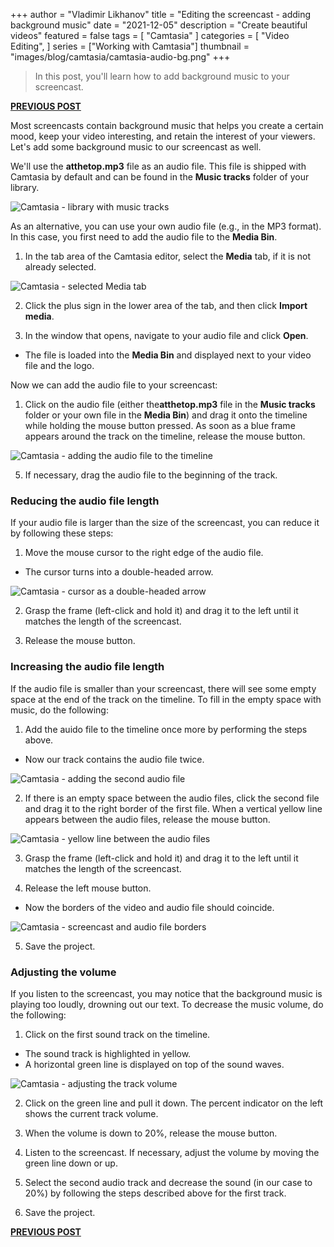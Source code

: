 +++
author = "Vladimir Likhanov"
title = "Editing the screencast - adding background music"
date = "2021-12-05"
description = "Create beautiful videos"
featured = false
tags = [
    "Camtasia"
]
categories = [
    "Video Editing",
]
series = ["Working with Camtasia"]
thumbnail = "images/blog/camtasia/camtasia-audio-bg.png"
+++

> In this post, you'll learn how to add background music to your screencast.

[**PREVIOUS POST**](/post/camtasia-editing-screencast-renaming-tracks/)

Most screencasts contain background music that helps you create a certain mood, keep your video interesting, and retain
the interest of your viewers. Let's add some background music to our screencast as well.

We'll use the **atthetop.mp3** file as an audio file. This file is shipped with Camtasia by default and can be
found in the **Music tracks** folder of your library.

![Camtasia - library with music tracks](/images/blog/camtasia/camtasia-library-with-music-tracks.png)

As an alternative, you can use your own audio file (e.g., in the MP3 format). In this case, you first need to add the audio
file to the **Media Bin**.

1.	In the tab area of the Camtasia editor, select the **Media** tab, if it is not already selected.

![Camtasia - selected **Media** tab](/images/blog/camtasia/camtasia-adding-audio-file-to-media-bin.png)

2. Click the plus sign in the lower area of the tab, and then click **Import media**.

3. In the window that opens, navigate to your audio file and click **Open**.

* The file is loaded into the **Media Bin** and displayed next to your video file and the logo.

Now we can add the audio file to your screencast:

1. Click on the audio file (either the**atthetop.mp3** file in the **Music tracks** folder or your own file in the **Media Bin**)
and drag it onto the timeline while holding the mouse button pressed. As soon as a blue frame appears around the track on the timeline,
release the mouse button.

![Camtasia - adding the audio file to the timeline](/images/blog/camtasia/camtasia-adding-audio-file-to-timeline.png)

5. If necessary, drag the audio file to the beginning of the track.

### Reducing the audio file length

If your audio file is larger than the size of the screencast, you can reduce it by following these steps:

1. Move the mouse cursor to the right edge of the audio file.

* The cursor turns into a double-headed arrow.

![Camtasia - cursor as a double-headed arrow](/images/blog/camtasia/camtasia-double-headed-arrow.png)

2. Grasp the frame (left-click and hold it) and drag it to the left until it matches the length of the screencast.

3. Release the mouse button.

### Increasing the audio file length

If the audio file is smaller than your screencast, there will see some empty space at the end of the track on the timeline.
To fill in the empty space with music, do the following:

1. Add the auido file to the timeline once more by performing the steps above.

* Now our track contains the audio file twice.

![Camtasia - adding the second audio file](/images/blog/camtasia/camtasia-adding-second-audio-file.png)

2. If there is an empty space between the audio files, click the second file and drag it to the right border of the first file.
When a vertical yellow line appears between the audio files, release the mouse button.

![Camtasia - yellow line between the audio files](/images/blog/camtasia/camtasia-yellow-line-between-audio-tracks.png)

3. Grasp the frame (left-click and hold it) and drag it to the left until it matches the length of the screencast.

4. Release the left mouse button.

* Now the borders of the video and audio file should coincide.

![Camtasia - screencast and audio file borders](/images/blog/camtasia/camtasia-screencast-and-audio-borders.png)

5. Save the project.

### Adjusting the volume

If you listen to the screencast, you may notice that the background music is playing too loudly, drowning out our text. To decrease
the music volume, do the following:

1. Click on the first sound track on the timeline.

* The sound track is highlighted in yellow.
* A horizontal green line is displayed on top of the sound waves.

![Camtasia - adjusting the track volume](/images/blog/camtasia/camtasia-adjusting-track-volume.png)

2. Click on the green line and pull it down. The percent indicator on the left shows the current track volume.

3.	When the volume is down to 20%, release the mouse button.

4.	Listen to the screencast. If necessary, adjust the volume by moving the green line down or up.

5.	Select the second audio track and decrease the sound (in our case to 20%) by following the steps described above for the first track.

6.	Save the project.

[**PREVIOUS POST**](/post/camtasia-editing-screencast-renaming-tracks/)